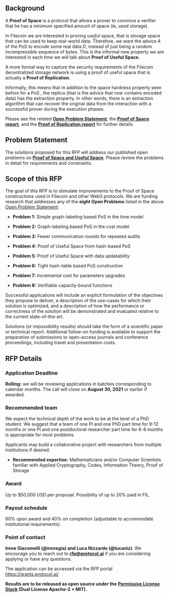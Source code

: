 ## **Background**

A **Proof of Space** is a protocol that allows a prover to convince a
verifier that he has a minimum specified amount of space (ie, used
storage).

In Filecoin we are interested in proving *useful* space, that is storage
space that can be used to keep real-world data. Therefore, we want the
advice *A* of the PoS to encode some real data *D*, instead of just
being a random incompressible sequence of bytes. This is the informal
new property we are interested in each time we will talk about **Proof
of Useful Space.**

A more formal way to capture the security requirements of the Filecoin
decentralized storage network is using a proof of useful space that is
actually a **Proof of Replication**.

Informally, this means that in addition to the space hardness property
seen before for a PoS , the replica (that is the advice that now
contains encoded data) has the extraction property. In other words,
there is an extraction algorithm that can recover the original data from
the interaction with a successful prover during the execution phases.

Please see the related [**Open Problem
Statement**](https://github.com/protocol/CryptoNetLab/blob/main/open_problems/Proof-of-Space_and_Useful_Space_Open_Problems.md),
the [**Proof of Space
report**](https://eprint.iacr.org/2013/796.pdf), and the [**Proof
of Replication report**](https://eprint.iacr.org/2018/678) for
further details.

## **Problem Statement**

The solutions proposed for this RFP will address our published open
problems on [**Proof of Space and Useful
Space**](https://github.com/protocol/CryptoNetLab/blob/main/open_problems/Proof-of-Space_and_Useful_Space_Open_Problems.md).
Please review the problems in detail for requirements and constraints.

## **Scope of this RFP**

The goal of this RFP is to stimulate improvements to the Proof of Space
constructions used in Filecoin and other Web3 protocols. We are funding
research that addresses any of the **eight Open Problems** listed in the
above [Open Problem
Statement](https://github.com/protocol/CryptoNetLab/blob/main/open_problems/Proof-of-Space_and_Useful_Space_Open_Problems.md):

-   **Problem 1:** Simple graph-labeling based PoS in the time model

-   **Problem 2:** Graph-labeling based PoS in the cost model

-   **Problem 3:** Fewer communication rounds for repeated audits

-   **Problem 4:** Proof of Useful Space from hash-based PoS

-   **Problem 5:** Proof of Useful Space with data updatability

-   **Problem 6:** Tight hash-table based PoS construction

-   **Problem 7:** Incremental cost for parameters upgrades

-   **Problem 8:** Verifiable capacity-bound functions

Successful applications will include an explicit formulation of the
objectives they propose to deliver, a description of the use-cases for
which their solution is optimized, and a description of how the
performance or correctness of the solution will be demonstrated and
evaluated relative to the current state-of-the-art.

Solutions (or impossibility results) should take the form of a
scientific paper or technical report. Additional follow-on funding is
available to support the preparation of submissions to open-access
journals and conference proceedings, including travel and presentation
costs.

## **RFP Details**

### **Application Deadline**

**Rolling:** we will be reviewing applications in batches corresponding
to calendar months. The call will close on **August 30, 2021** or
earlier if awarded.

### **Recommended team**

We expect the technical depth of the work to be at the level of a PhD
student. We suggest that a team of one PI and one PhD part time for 9-12
months or one PI and one postdoctoral researcher part time for 6-8
months is appropriate for most problems.

Applicants may build a collaborative project with researchers from
multiple institutions if desired.

-   **Recommended expertise:** Mathematicians and/or Computer Scientists
 familiar with Applied Cryptography, Codes, Information Theory,
 Proof of Storage

### **Award**

Up to $50,000 USD per proposal. Possibility of up to 20% paid in FIL.

### **Payout schedule**

60% upon award and 40% on completion (adjustable to accommodate
institutional requirements).

### **Point of contact**

**Irene Giacomelli (@irenegia) and Luca Nizzardo (@lucaniz)**. We
encourage you to reach out to **rfp@protocol.ai** if you are considering
applying or have any questions.

The application can be accessed via the RFP portal https://grants.protocol.ai/

**Results are to be released as open source under the** **[Permissive
License
Stack](https://protocol.ai/blog/announcing-the-permissive-license-stack/)
(Dual License Apache-2 + MIT).**
